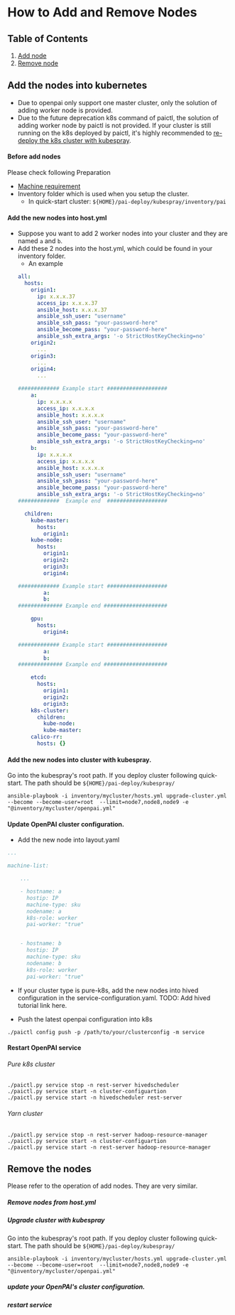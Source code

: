 # How to Add and Remove Nodes

## Table of Contents

1. [Add node](#addnode)
2. [Remove node](#removenode)

## Add the nodes into kubernetes <a name="addnode"></a>

- Due to openpai only support one master cluster, only the solution of adding worker node is provided.
- Due to the future deprecation k8s command of paictl, the solution of adding worker node by paictl is not provided. If your cluster is still running on the k8s deployed by paictl, it's highly recommended to [re-deploy the k8s cluster with kubespray](./../../contrib/kubespray/readme.md).  

#### Before add nodes

Please check following Preparation

- [Machine requirement](./../../contrib/kubespray/readme.md#machine-requirement)
- Inventory folder which is used when you setup the cluster.
    - In quick-start cluster: ```${HOME}/pai-deploy/kubespray/inventory/pai```

#### Add the new nodes into host.yml

- Suppose you want to add 2 worker nodes into your cluster and they are named ```a``` and ```b```. 
- Add these 2 nodes into the host.yml, which could be found in your inventory folder.
    - An example
    ```yaml
    all:
      hosts:
        origin1:
          ip: x.x.x.37
          access_ip: x.x.x.37
          ansible_host: x.x.x.37
          ansible_ssh_user: "username"
          ansible_ssh_pass: "your-password-here"
          ansible_become_pass: "your-password-here"
          ansible_ssh_extra_args: '-o StrictHostKeyChecking=no'
        origin2:
          ...
        origin3:
          ...
        origin4:
          ...
  
    ############# Example start ################### 
        a:
          ip: x.x.x.x
          access_ip: x.x.x.x
          ansible_host: x.x.x.x
          ansible_ssh_user: "username"
          ansible_ssh_pass: "your-password-here"
          ansible_become_pass: "your-password-here"
          ansible_ssh_extra_args: '-o StrictHostKeyChecking=no'
        b:
          ip: x.x.x.x
          access_ip: x.x.x.x
          ansible_host: x.x.x.x
          ansible_ssh_user: "username"
          ansible_ssh_pass: "your-password-here"
          ansible_become_pass: "your-password-here"
          ansible_ssh_extra_args: '-o StrictHostKeyChecking=no'
    #############  Example end  ###################
    
      children:
        kube-master:
          hosts:
            origin1:
        kube-node:
          hosts:
            origin1:
            origin2:
            origin3:
            origin4:
  
    ############# Example start ################### 
            a:
            b:
    ############## Example end #################### 
  
        gpu:
          hosts:
            origin4:
  
    ############# Example start ################### 
            a:
            b:
    ############## Example end #################### 
  
        etcd:
          hosts:
            origin1:
            origin2:
            origin3:
        k8s-cluster:
          children:
            kube-node:
            kube-master:
        calico-rr:
          hosts: {}
    ``` 

#### Add the new nodes into cluster with kubespray.

Go into the kubespray's root path. If you deploy cluster following quick-start. The path should be ```${HOME}/pai-deploy/kubespray/```
```shell script
ansible-playbook -i inventory/mycluster/hosts.yml upgrade-cluster.yml --become --become-user=root  --limit=node7,node8,node9 -e "@inventory/mycluster/openpai.yml"
```

#### Update OpenPAI cluster configuration.

- Add the new node into layout.yaml

```yaml
...

machine-list:

    ...

    - hostname: a
      hostip: IP
      machine-type: sku
      nodename: a
      k8s-role: worker
      pai-worker: "true"


    - hostname: b
      hostip: IP
      machine-type: sku
      nodename: b
      k8s-role: worker
      pai-worker: "true"
```

- If your cluster type is pure-k8s, add the new nodes into hived configuration in the service-configuration.yaml. TODO: Add hived tutorial link here.

- Push the latest openpai configuration into k8s

```shell script
./paictl config push -p /path/to/your/clusterconfig -m service
```

#### Restart OpenPAI service

###### Pure k8s cluster
```shell script
./paictl.py service stop -n rest-server hivedscheduler
./paictl.py service start -n cluster-configuartion
./paictl.py service start -n hivedscheduler rest-server
```

###### Yarn cluster
```shell script
./paictl.py service stop -n rest-server hadoop-resource-manager
./paictl.py service start -n cluster-configuartion
./paictl.py service start -n rest-server hadoop-resource-manager
```

## Remove the nodes <a name="removenode"></a>

Please refer to the operation of add nodes. They are very similar.

##### Remove nodes from host.yml
##### Upgrade cluster with kubespray

Go into the kubespray's root path. If you deploy cluster following quick-start. The path should be ```${HOME}/pai-deploy/kubespray/```
```shell script
ansible-playbook -i inventory/mycluster/hosts.yml upgrade-cluster.yml --become --become-user=root  --limit=node7,node8,node9 -e "@inventory/mycluster/openpai.yml"
``` 
##### update your OpenPAI's cluster configuration.
##### restart service